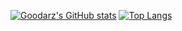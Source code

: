 [![Goodarz's GitHub stats](https://github-readme-stats.vercel.app/api?username=GoodarzMehr&theme=vue&count_private=true&show_icons=true)](https://github.com/anuraghazra/github-readme-stats)
[![Top Langs](https://github-readme-stats.vercel.app/api/top-langs/?username=GoodarzMehr&layout=compact)](https://github.com/anuraghazra/github-readme-stats)
